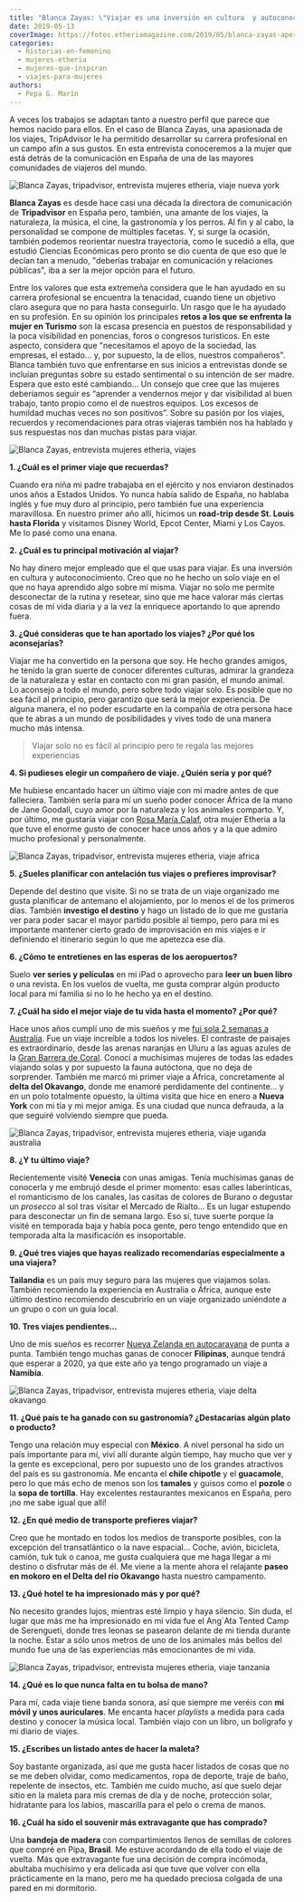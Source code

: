 ```yaml
---
title: "Blanca Zayas: \"Viajar es una inversión en cultura  y autoconocimiento\""
date: 2019-05-13
coverImage: https://fotos.etheriamagazine.com/2019/05/blanca-zayas-apertura.jpg
categories: 
  - historias-en-femenino
  - mujeres-etheria
  - mujeres-que-inspiran
  - viajes-para-mujeres
authors: 
  - Pepa G. Marín
---
```


A veces los trabajos se adaptan tanto a nuestro perfil que parece que hemos nacido para ellos. En el caso de Blanca Zayas, una apasionada de los viajes, TripAdvisor le ha permitido desarrollar su carrera profesional en un campo afín a sus gustos. En esta entrevista conoceremos a la mujer que está detrás de la comunicación en España de una de las mayores comunidades de viajeros del mundo.

![Blanca Zayas, tripadvisor, entrevista mujeres etheria, viaje nueva york](https://fotos.etheriamagazine.com/2019/05/blanca-zayas-apertura.jpg "Blanca Zayas en Nueva York.")

**Blanca Zayas** es desde hace casi una década la directora de comunicación de 
**Tripadvisor** en España pero, también, una amante de los viajes, la naturaleza, la 
música, el cine, la gastronomía y los perros. Al fin y al cabo, la personalidad se 
compone de múltiples facetas. Y, si surge la ocasión, también podemos reorientar nuestra 
trayectoria, como le sucedió a ella, que estudió Ciencias Económicas pero pronto se dio 
cuenta de que eso que le decían tan a menudo, "deberías trabajar en comunicación y 
relaciones públicas", iba a ser la mejor opción para el futuro. 

Entre los valores que esta extremeña considera que le han ayudado en su carrera 
profesional se encuentra la tenacidad, cuando tiene un objetivo claro asegura que no 
para hasta conseguirlo. Un rasgo que le ha ayudado en su profesión. En su opinión los 
principales **retos a los que se enfrenta la mujer en Turismo** son la escasa presencia 
en puestos de responsabilidad y la poca visibilidad en ponencias, foros o congresos 
turísticos. En este aspecto, considera que "necesitamos el apoyo de la sociedad, las 
empresas, el estado… y, por supuesto, la de ellos, nuestros compañeros". Blanca también 
tuvo que enfrentarse en sus inicios a entrevistas donde se incluían preguntas sobre su 
estado sentimental o su intención de ser madre. Espera que esto esté cambiando... Un 
consejo que cree que las mujeres deberíamos seguir es “aprender a vendernos mejor y dar 
visibilidad al buen trabajo, tanto propio como el de nuestros equipos. Los excesos de 
humildad muchas veces no son positivos”. Sobre su pasión por los viajes, recuerdos y 
recomendaciones para otras viajeras también nos ha hablado y sus respuestas nos dan 
muchas pistas para viajar. 

![Blanca Zayas, entrevista mujeres etheria, viajes](https://fotos.etheriamagazine.com/2019/05/Blanca-playa.jpg "En las dunas de Natal (Brasil).")

**1\. ¿Cuál es el primer viaje que recuerdas?** 

Cuando era niña mi padre trabajaba en el ejército y nos enviaron destinados unos años a 
Estados Unidos. Yo nunca había salido de España, no hablaba inglés y fue muy duro al 
principio, pero también fue una experiencia maravillosa. En nuestro primer año allí, 
hicimos un **road-trip desde St. Louis hasta Florida** y visitamos Disney World, Epcot 
Center, Miami y Los Cayos. Me lo pasé como una enana. 

**2\. ¿Cuál es tu principal motivación al viajar?** 

No hay dinero mejor empleado que el que usas para viajar. Es una inversión en cultura y 
autoconocimiento. Creo que no he hecho un solo viaje en el que no haya aprendido algo 
sobre mí misma. Viajar no solo me permite desconectar de la rutina y resetear, sino que 
me hace valorar más ciertas cosas de mi vida diaria y a la vez la enriquece aportando lo 
que aprendo fuera. 

**3\. ¿Qué consideras que te han aportado los viajes? ¿Por qué los aconsejarías?** 

Viajar me ha convertido en la persona que soy. He hecho grandes amigos, he tenido la 
gran suerte de conocer diferentes culturas, admirar la grandeza de la naturaleza y estar 
en contacto con mi gran pasión, el mundo animal. Lo aconsejo a todo el mundo, pero sobre 
todo viajar solo. Es posible que no sea fácil al principio, pero garantizo que será la 
mejor experiencia. De alguna manera, el no poder escudarte en la compañía de otra 
persona hace que te abras a un mundo de posibilidades y vives todo de una manera mucho 
más intensa. 

> Viajar solo no es fácil al principio pero te regala las mejores experiencias 

**4\. Si pudieses elegir un compañero de viaje. ¿Quién sería y por qué?** 

Me hubiese encantado hacer un último viaje con mi madre antes de que falleciera. También 
sería para mí un sueño poder conocer África de la mano de Jane Goodall, cuyo amor por la 
naturaleza y los animales comparto. Y, por último, me gustaría viajar con [Rosa María 
Calaf](https://etheriamagazine.com/2018/09/17/rosa-maria-calaf-es-una-mujer-etheria/), 
otra mujer Etheria a la que tuve el enorme gusto de conocer hace unos años y a la que 
admiro mucho profesional y personalmente. 

![Blanca Zayas, tripadvisor, entrevista mujeres etheria, viaje africa](https://fotos.etheriamagazine.com/2019/05/blanca-zayas-mujer-etheria.jpg "Viaje a Botsuana.")

**5\. ¿Sueles planificar con antelación tus viajes o prefieres improvisar?** 

Depende del destino que visite. Si no se trata de un viaje organizado me gusta 
planificar de antemano el alojamiento, por lo menos el de los primeros días. También 
**investigo el destino** y hago un listado de lo que me gustaría ver para poder sacar el 
mayor partido posible al tiempo, pero para mí es importante mantener cierto grado de 
improvisación en mis viajes e ir definiendo el itinerario según lo que me apetezca ese 
día. 

**6\. ¿Cómo te entretienes en las esperas de los aeropuertos?** 

Suelo **ver series y películas** en mi iPad o aprovecho para **leer un buen libro** o 
una revista. En los vuelos de vuelta, me gusta comprar algún producto local para mi 
familia si no lo he hecho ya en el destino. 

**7\. ¿Cuál ha sido el mejor viaje de tu vida hasta el momento? ¿Por qué?** 

Hace unos años cumplí uno de mis sueños y me [fui sola 2 semanas a 
Australia](https://etheriamagazine.com/2019/03/07/7-consejos-para-viajar-a-australia/). 
Fue un viaje increíble a todos los niveles. El contraste de paisajes es extraordinario, 
desde las arenas naranjas en Uluru a las aguas azules de la [Gran Barrera de 
Coral](https://etheriamagazine.com/2019/03/07/revista-viajes-que-ver-australia/). Conocí 
a muchísimas mujeres de todas las edades viajando solas y por supuesto la fauna 
autóctona, que no deja de sorprender. También me marcó mi primer viaje a África, 
concretamente al **delta del Okavango**, donde me enamoré perdidamente del continente… y 
en un polo totalmente opuesto, la última visita que hice en enero a **Nueva York** con 
mi tía y mi mejor amiga. Es una ciudad que nunca defrauda, a la que seguiré volviendo 
siempre que pueda. 

![Blanca Zayas, tripadvisor, entrevista mujeres etheria, viaje uganda australia](https://fotos.etheriamagazine.com/2019/05/blanca-zayas-uganda-australia.jpg "Viajes a Uganda y Australia.")

**8\. ¿Y tu último viaje?** 

Recientemente visité **Venecia** con unas amigas. Tenía muchísimas ganas de conocerla y 
me embrujó desde el primer momento: esas calles laberínticas, el romanticismo de los 
canales, las casitas de colores de Burano o degustar un _prosecco_ al sol tras visitar 
el Mercado de Rialto... Es un lugar estupendo para desconectar un fin de semana largo. 
Eso sí, tuve suerte porque la visité en temporada baja y había poca gente, pero tengo 
entendido que en temporada alta la masificación es insoportable. 

**9\. ¿Qué tres viajes que hayas realizado recomendarías especialmente a una viajera?** 

**Tailandia** es un país muy seguro para las mujeres que viajamos solas. También 
recomiendo la experiencia en Australia o África, aunque este último destino recomiendo 
descubrirlo en un viaje organizado uniéndote a un grupo o con un guía local. 

**10\. Tres viajes pendientes…** 

Uno de mis sueños es recorrer [Nueva Zelanda en 
autocaravana](https://etheriamagazine.com/2018/08/21/nueva-zelanda-en-autocaravana/) de 
punta a punta. También tengo muchas ganas de conocer **Filipinas**, aunque tendrá que 
esperar a 2020, ya que este año ya tengo programado un viaje a **Namibia**. 

![Blanca Zayas, tripadvisor, entrevista mujeres etheria, viaje delta okavango](https://fotos.etheriamagazine.com/2019/05/blanca-zayas-delta-okavango-e1557398552842.jpg "Viaje al Delta del Okavango.")

**11\. ¿Qué país te ha ganado con su gastronomía? ¿Destacarías algún plato o producto?** 

Tengo una relación muy especial con **México**. A nivel personal ha sido un país 
importante para mí, viví allí durante algún tiempo, hay mucho que ver y la gente es 
excepcional, pero por supuesto uno de los grandes atractivos del país es su gastronomía. 
Me encanta el **chile chipotle** y el **guacamole**, pero lo que más echo de menos son 
los **tamales** y guisos como el **pozole** o la **sopa de tortilla**. Hay excelentes 
restaurantes mexicanos en España, pero ¡no me sabe igual que allí! 

**12\. ¿En qué medio de transporte prefieres viajar?** 

Creo que he montado en todos los medios de transporte posibles, con la excepción del 
transatlántico o la nave espacial... Coche, avión, bicicleta, camión, tuk tuk o canoa, 
me gusta cualquiera que me haga llegar a mi destino o disfrutar más de él. Me viene a la 
mente ahora el relajante **paseo en mokoro en el Delta del río Okavango** hasta nuestro 
campamento. 

**13\. ¿Qué hotel te ha impresionado más y por qué?** 

No necesito grandes lujos, mientras esté limpio y haya silencio. Sin duda, el lugar que 
más me ha impresionado en mi vida fue el Ang´Ata Tented Camp de Serengueti, donde tres 
leonas se pasearon delante de mi tienda durante la noche. Estar a sólo unos metros de 
uno de los animales más bellos del mundo fue una de las experiencias más emocionantes de 
mi vida. 

![Blanca Zayas, tripadvisor, entrevista mujeres etheria, viaje tanzania](https://fotos.etheriamagazine.com/2019/05/Blanca-Zayas-Tanzania.jpg "Viaje a Tanzania.")

**14\. ¿Qué es lo que nunca falta en tu bolsa de mano?** 

Para mí, cada viaje tiene banda sonora, así que siempre me veréis con **mi móvil y unos 
auriculares**. Me encanta hacer _playlists_ a medida para cada destino y conocer la 
música local. También viajo con un libro, un bolígrafo y mi diario de viajes. 

**15\. ¿Escribes un listado antes de hacer la maleta?** 

Soy bastante organizada, así que me gusta hacer listados de cosas que no se me deben 
olvidar, como medicamentos, ropa de deporte, traje de baño, repelente de insectos, etc. 
También me cuido mucho, así que suelo dejar sitio en la maleta para mis cremas de día y 
de noche, protección solar, hidratante para los labios, mascarilla para el pelo o crema 
de manos. 

**16\. ¿Cuál ha sido el souvenir más extravagante que has comprado?** 

Una **bandeja de madera** con compartimientos llenos de semillas de colores que compré 
en Pipa, **Brasil**. Me estuve acordando de ella todo el viaje de vuelta. Más que 
extravagante fue una decisión de compra incómoda, abultaba muchísimo y era delicada así 
que tuve que volver con ella prácticamente en la mano, pero me ha quedado preciosa 
colgada de una pared en mi dormitorio.
